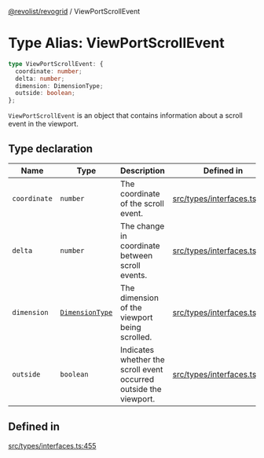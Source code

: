 [@revolist/revogrid](README.md) / ViewPortScrollEvent

# Type Alias: ViewPortScrollEvent

```ts
type ViewPortScrollEvent: {
  coordinate: number;
  delta: number;
  dimension: DimensionType;
  outside: boolean;
};
```

`ViewPortScrollEvent` is an object that contains information about a scroll
event in the viewport.

## Type declaration

| Name | Type | Description | Defined in |
| ------ | ------ | ------ | ------ |
| `coordinate` | `number` | The coordinate of the scroll event. | [src/types/interfaces.ts:463](https://github.com/revolist/revogrid/blob/1d7f63e049242097564b7da6ec33fe3875543951/src/types/interfaces.ts#L463) |
| `delta` | `number` | The change in coordinate between scroll events. | [src/types/interfaces.ts:467](https://github.com/revolist/revogrid/blob/1d7f63e049242097564b7da6ec33fe3875543951/src/types/interfaces.ts#L467) |
| `dimension` | [`DimensionType`](TypeAlias.DimensionType.md) | The dimension of the viewport being scrolled. | [src/types/interfaces.ts:459](https://github.com/revolist/revogrid/blob/1d7f63e049242097564b7da6ec33fe3875543951/src/types/interfaces.ts#L459) |
| `outside` | `boolean` | Indicates whether the scroll event occurred outside the viewport. | [src/types/interfaces.ts:471](https://github.com/revolist/revogrid/blob/1d7f63e049242097564b7da6ec33fe3875543951/src/types/interfaces.ts#L471) |

## Defined in

[src/types/interfaces.ts:455](https://github.com/revolist/revogrid/blob/1d7f63e049242097564b7da6ec33fe3875543951/src/types/interfaces.ts#L455)
